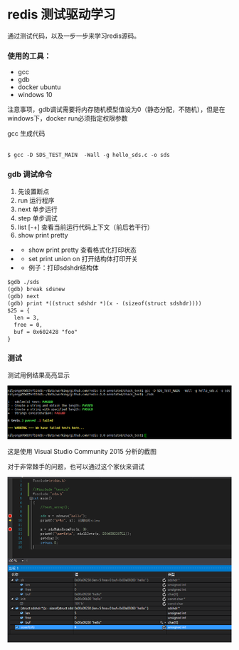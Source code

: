 # redis 测试驱动学习

通过测试代码，以及一步一步来学习redis源码。

### 使用的工具：

- gcc
- gdb
- docker ubuntu
- windows 10

注意事项，gdb调试需要将内存随机模型值设为0（静态分配，不随机），但是在windows下，docker run必须指定权限参数

gcc 生成代码

```

$ gcc -D SDS_TEST_MAIN  -Wall -g hello_sds.c -o sds

```

### gdb 调试命令

1. 先设置断点
2. run 运行程序
3. next 单步运行
4. step 单步调试
5. list [-+] 查看当前运行代码上下文（前后若干行）
6. show print pretty
  - - show print pretty 查看格式化打印状态
  - - set print union on 打开结构体打印开关
  - - 例子：打印sdshdr结构体 

```
$gdb ./sds
(gdb) break sdsnew
(gdb) next
(gdb) print *((struct sdshdr *)(x - (sizeof(struct sdshdr))))
$25 = {
  len = 3,
  free = 0,
  buf = 0x602428 "foo"
}
```

### 测试

测试用例结果高亮显示

![测试用例](testhelp_ext.gif)


这是使用 Visual Studio Community 2015 分析的截图

对于非常棘手的问题，也可以通过这个家伙来调试

![sds数据结构内存状态](sdshdr_sds_relation.png)
